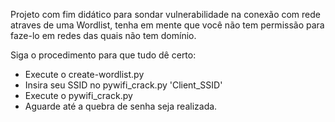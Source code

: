 Projeto com fim didático para sondar vulnerabilidade na conexão com rede atraves de uma Wordlist, tenha em mente que você não tem permissão para faze-lo em redes das quais não tem domínio.

Siga o procedimento para que tudo dê certo:
- Execute o create-wordlist.py
- Insira seu SSID no pywifi_crack.py 'Client_SSID'
- Execute o pywifi_crack.py
- Aguarde até a quebra de senha seja realizada. 
